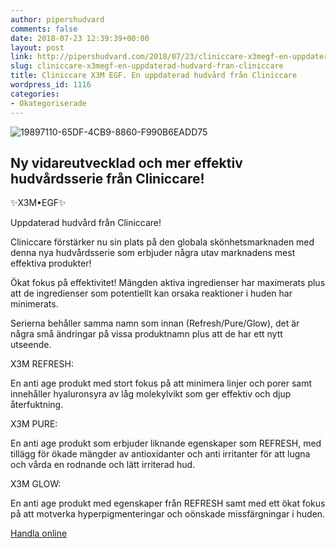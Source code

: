 ```yaml
---
author: pipershudvard
comments: false
date: 2018-07-23 12:39:39+00:00
layout: post
link: http://pipershudvard.com/2018/07/23/cliniccare-x3megf-en-uppdaterad-hudvard-fran-cliniccare/
slug: cliniccare-x3megf-en-uppdaterad-hudvard-fran-cliniccare
title: Cliniccare X3M EGF. En uppdaterad hudvård från Cliniccare
wordpress_id: 1116
categories:
- Okategoriserade
---
```


![19897110-65DF-4CB9-8860-F990B6EADD75](https://pipershudvard.files.wordpress.com/2018/07/19897110-65df-4cb9-8860-f990b6eadd75.jpeg?w=600)




## Ny vidareutvecklad och mer effektiv hudvårdsserie från Cliniccare!




✨X3M•EGF✨

Uppdaterad hudvård från Cliniccare! 

Cliniccare förstärker nu sin plats på den globala skönhetsmarknaden med denna nya hudvårdsserie som erbjuder några utav marknadens mest effektiva produkter! 

Ökat fokus på effektivitet! Mängden aktiva ingredienser har maximerats plus att de ingredienser som potentiellt kan orsaka reaktioner i huden har minimerats. 

Serierna behåller samma namn som innan (Refresh/Pure/Glow), det är några små ändringar på vissa produktnamn plus att de har ett nytt utseende. 

X3M REFRESH:

En anti age produkt med stort fokus på att minimera linjer och porer samt innehåller hyaluronsyra av låg molekylvikt som ger effektiv och djup återfuktning.

X3M PURE:

En anti age produkt som erbjuder liknande egenskaper som REFRESH, med tillägg för ökade mängder av antioxidanter och anti irritanter för att lugna och vårda en rodnande och lätt irriterad hud.

X3M GLOW:

En anti age produkt med egenskaper från REFRESH samt med ett ökat fokus på att motverka hyperpigmenteringar och oönskade missfärgningar i huden.


[Handla online](https://www.beauty-bar.se/produkt-kategori/varumarken/cliniccare/?ref=14)
